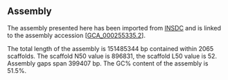 **Assembly**
--------

The assembly presented here has been imported from [INSDC](http://www.insdc.org) and is linked to the assembly accession [[GCA\_000255335.2](http://www.ebi.ac.uk/ena/data/view/GCA_000255335.2)].

The total length of the assembly is 151485344 bp contained within 2065 scaffolds.
The scaffold N50 value is 896831, the scaffold L50 value is 52.
Assembly gaps span 399407 bp. The GC% content of the assembly is 51.5%.
